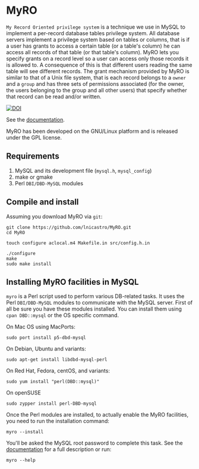 # MyRO
`My Record Oriented privilege system` is a technique we use in MySQL to implement a per-record database tables privilege system.
All database servers implement a privilege system based on tables or columns, that is if a user has grants to access a certain table (or a table's column) he can access all records of that table (or that table's column).
MyRO lets you specify grants on a record level so a user can access only those records it is allowed to. A consequence of this is that different users reading the same table will see different records.
The grant mechanism provided by MyRO is similar to that of a Unix file system, that is each record belongs to a `owner` and a `group` and has three sets of permissions associated (for the owner, the users belonging to the group and all other users) that specify whether that record can be read and/or written.


[![DOI](https://zenodo.org/badge/190257572.svg)](https://zenodo.org/badge/latestdoi/190257572)


See the [documentation](doc/myro.pdf).

MyRO has been developed on the GNU/Linux platform and is released under the GPL license.

## Requirements

1. MySQL and its development file (`mysql.h`, `mysql_config`)
2. make or gmake
3. Perl `DBI/DBD-MySQL` modules

## Compile and install
Assuming you download MyRO via `git`:
```
git clone https://github.com/lnicastro/MyRO.git
cd MyRO

touch configure aclocal.m4 Makefile.in src/config.h.in

./configure
make
sudo make install
```

## Installing MyRO facilities in MySQL
`myro` is a Perl script used to perform various DB-related tasks.
It uses the Perl `DBI/DBD-MySQL` modules to communicate with the MySQL server.
First of all be sure you have these modules installed. You can install them using `cpan DBD::mysql` or the OS specific command.

On Mac OS using MacPorts:
```
sudo port install p5-dbd-mysql
```
On Debian, Ubuntu and variants:
```
sudo apt-get install libdbd-mysql-perl
```
On Red Hat, Fedora, centOS, and variants:
```
sudo yum install "perl(DBD::mysql)"
```
On openSUSE
```
sudo zypper install perl-DBD-mysql
```

Once the Perl modules are installed, to actually enable the MyRO facilities, you need to run the installation command:
```
myro --install
```

You'll be asked the MySQL root password to complete this task.
See the [documentation](doc/myro.pdf) for a full description or run:
```
myro --help
```
